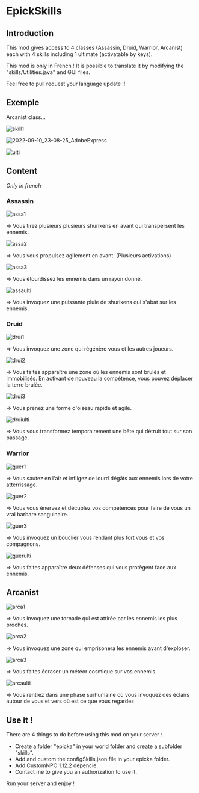 # EpickSkills

## Introduction


This mod gives access to 4 classes (Assassin, Druid, Warrior, Arcanist) each with 4 skills including 1 ultimate (activatable by keys).

This mod is only in French !
It is possible to translate it by modifying the "skills/Utilities.java" and GUI files.

Feel free to pull request your language update !!

## Exemple 

Arcanist class...

![skill1](https://github.com/Titouan-Schotte/EpickSkills/assets/73279480/1fb0c6bf-50b3-4be2-aabb-5ad41d28c0bc)

![2022-09-10_23-08-25_AdobeExpress](https://github.com/Titouan-Schotte/EpickSkills/assets/73279480/b04df40e-fb71-4f2b-81ec-05dde46e8b6d)

![ulti](https://media.discordapp.net/attachments/922484979412373534/1128704082425684061/ulti_1.gif)

## Content
*Only in french*

### Assassin


![assa1](https://github.com/Titouan-Schotte/EpickSkills/assets/73279480/fde6c8ab-372d-445e-a02c-e0cc56240073)

=> Vous tirez plusieurs plusieurs shurikens en avant qui transpersent les ennemis. 


![assa2](https://github.com/Titouan-Schotte/EpickSkills/assets/73279480/ac234c14-36f3-4c82-b6d0-8b005e944ff1)

=> Vous vous propulsez agilement en avant. (Plusieurs activations)


![assa3](https://github.com/Titouan-Schotte/EpickSkills/assets/73279480/c9e483b2-c3ae-4259-b609-6cdd5e715eaf)

=> Vous étourdissez les ennemis dans un rayon donné.


![assaulti](https://github.com/Titouan-Schotte/EpickSkills/assets/73279480/a1f3ca2a-7596-477a-8cfb-c1e32aaaa373)

=> Vous invoquez une puissante pluie de shurikens qui s'abat sur les ennemis.




### Druid


![drui1](https://github.com/Titouan-Schotte/EpickSkills/assets/73279480/e78b60b2-9416-4ee2-876b-3dae4ad0f88e)

=> Vous invoquez une zone qui régénère vous et les autres joueurs.


![drui2](https://github.com/Titouan-Schotte/EpickSkills/assets/73279480/5e7b43d1-5a4d-4fae-83b2-03968e8ba047)

=> Vous faites apparaître une zone où les ennemis sont brulés et immobilisés. En activant de nouveau la compétence, vous pouvez déplacer la terre brulée.


![drui3](https://github.com/Titouan-Schotte/EpickSkills/assets/73279480/c23f6024-847e-4ecf-8ff6-6e9efaa57b44)

=> Vous prenez une forme d'oiseau rapide et agile.


![druiulti](https://github.com/Titouan-Schotte/EpickSkills/assets/73279480/a8363f1d-e1d4-4b2d-96fb-330ab9a961ca)

=> Vous vous transformez temporairement une bête qui détruit tout sur son passage. 




### Warrior


![guer1](https://github.com/Titouan-Schotte/EpickSkills/assets/73279480/e77b6557-5587-423a-9ce9-245093472171)

=> Vous sautez en l'air et infligez de lourd dégâts aux ennemis lors de votre atterrissage.


![guer2](https://github.com/Titouan-Schotte/EpickSkills/assets/73279480/f69382c9-595e-4509-aed6-9c1c63066233)

=> Vous vous énervez et décuplez vos compétences pour faire de vous un vrai barbare sanguinaire. 


![guer3](https://github.com/Titouan-Schotte/EpickSkills/assets/73279480/f408b27b-cd23-4891-8857-79c65e0c7ac2)

=> Vous invoquez un bouclier vous rendant plus fort vous et vos compagnons.


![guerulti](https://github.com/Titouan-Schotte/EpickSkills/assets/73279480/71d63c4e-0415-40f1-b1c3-cc3b2f9fd9d5)

=> Vous faites apparaître deux défenses qui vous protègent face aux ennemis.




## Arcanist


![arca1](https://github.com/Titouan-Schotte/EpickSkills/assets/73279480/70fd42a3-f8d4-42bd-a68d-c25fc651c6ed)

=> Vous invoquez une tornade qui est attirée par les ennemis les plus proches.


![arca2](https://github.com/Titouan-Schotte/EpickSkills/assets/73279480/6c83f311-3626-4877-b1ed-e5ddee63fd74)

=> Vous invoquez une zone qui emprisonera les ennemis avant d'exploser. 


![arca3](https://github.com/Titouan-Schotte/EpickSkills/assets/73279480/371a995e-db1e-491b-99cc-bb76a88c592f)

=> Vous faites écraser un météor cosmique sur vos ennemis.


![arcaulti](https://github.com/Titouan-Schotte/EpickSkills/assets/73279480/66361699-ccca-4cc2-a225-bd4f28cbea62)

=> Vous rentrez dans une phase surhumaine où vous invoquez des éclairs autour de vous et vers où est ce que vous regardez







## Use it !

There are 4 things to do before using this mod on your server :

- Create a folder "epicka" in your world folder and create a subfolder "skills".
- Add and custom the configSkills.json file in your epicka folder.
- Add CustomNPC 1.12.2 depencie.
- Contact me to give you an authorization to use it.

Run your server and enjoy !
